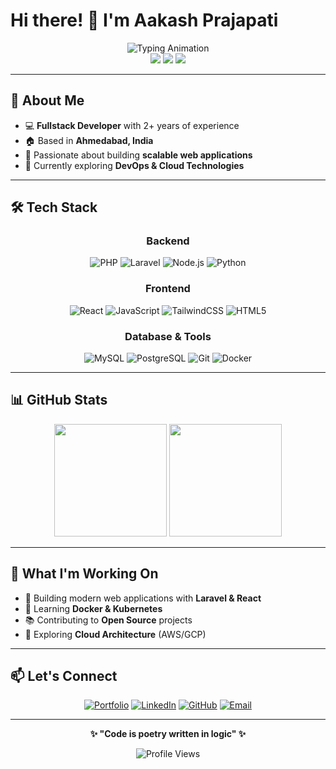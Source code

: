 # Hi there! 👋 I'm Aakash Prajapati

<div align="center">

<img src="https://readme-typing-svg.herokuapp.com?font=Orbitron&weight=700&size=22&duration=2500&pause=500&color=9d4edd&center=true&vCenter=true&width=700&height=60&lines=⚡+LARAVEL+%7C+REACT+%7C+LIVEWIRE+SPECIALIST;🚀+BUILDING+THE+FUTURE+WITH+CODE;💎+CLEAN+ARCHITECTURE+ADVOCATE;🔮+EXPLORING+DEVOPS+%26+CLOUD+TECH" alt="Typing Animation" />
<br/>
<div align="center">
  <img src="https://img.shields.io/badge/STATUS-AVAILABLE_FOR_HIRE-7b2cbf?style=for-the-badge&logo=statuspage&logoColor=white&labelColor=240046" />
  <img src="https://img.shields.io/badge/EXPERIENCE-2%2B_YEARS-9d4edd?style=for-the-badge&logo=clockify&logoColor=white&labelColor=240046" />
  <img src="https://img.shields.io/badge/LOCATION-AHMEDABAD%2C_INDIA-c77dff?style=for-the-badge&logo=googlemaps&logoColor=white&labelColor=240046" />
</div>
</div>

---

## 🚀 About Me

- 💻 **Fullstack Developer** with 2+ years of experience
- 🏠 Based in **Ahmedabad, India**
- 🎯 Passionate about building **scalable web applications**
- 🌱 Currently exploring **DevOps & Cloud Technologies**

---

## 🛠️ Tech Stack

<div align="center">

### Backend
![PHP](https://img.shields.io/badge/PHP-777BB4?style=for-the-badge&logo=php&logoColor=white)
![Laravel](https://img.shields.io/badge/Laravel-FF2D20?style=for-the-badge&logo=laravel&logoColor=white)
![Node.js](https://img.shields.io/badge/Node.js-339933?style=for-the-badge&logo=nodedotjs&logoColor=white)
![Python](https://img.shields.io/badge/Python-3776AB?style=for-the-badge&logo=python&logoColor=white)

### Frontend
![React](https://img.shields.io/badge/React-20232A?style=for-the-badge&logo=react&logoColor=61DAFB)
![JavaScript](https://img.shields.io/badge/JavaScript-F7DF1E?style=for-the-badge&logo=javascript&logoColor=black)
![TailwindCSS](https://img.shields.io/badge/Tailwind_CSS-38B2AC?style=for-the-badge&logo=tailwind-css&logoColor=white)
![HTML5](https://img.shields.io/badge/HTML5-E34F26?style=for-the-badge&logo=html5&logoColor=white)

### Database & Tools
![MySQL](https://img.shields.io/badge/MySQL-4479A1?style=for-the-badge&logo=mysql&logoColor=white)
![PostgreSQL](https://img.shields.io/badge/PostgreSQL-316192?style=for-the-badge&logo=postgresql&logoColor=white)
![Git](https://img.shields.io/badge/Git-F05032?style=for-the-badge&logo=git&logoColor=white)
![Docker](https://img.shields.io/badge/Docker-2CA5E0?style=for-the-badge&logo=docker&logoColor=white)

</div>

---

## 📊 GitHub Stats

<div align="center">

<img height="180em" src="https://github-readme-stats.vercel.app/api?username=AakashAp01&show_icons=true&theme=dark&bg_color=0d1117&title_color=9d4edd&icon_color=9d4edd&text_color=c9d1d9&border_color=30363d"/>

<img height="180em" src="https://github-readme-stats.vercel.app/api/top-langs/?username=AakashAp01&layout=compact&theme=dark&bg_color=0d1117&title_color=9d4edd&text_color=c9d1d9&border_color=30363d"/>

</div>

---

## 🌟 What I'm Working On

- 🔨 Building modern web applications with **Laravel & React**
- 🎯 Learning **Docker & Kubernetes**
- 📚 Contributing to **Open Source** projects
- 🚀 Exploring **Cloud Architecture** (AWS/GCP)

---

## 📫 Let's Connect

<div align="center">

[![Portfolio](https://img.shields.io/badge/Portfolio-9d4edd?style=for-the-badge&logo=vercel&logoColor=white)](https://aakashap-terminal-portfolio.vercel.app)
[![LinkedIn](https://img.shields.io/badge/LinkedIn-0077B5?style=for-the-badge&logo=linkedin&logoColor=white)](https://www.linkedin.com/in/aakashap)
[![GitHub](https://img.shields.io/badge/GitHub-100000?style=for-the-badge&logo=github&logoColor=white)](https://github.com/AakashAp01)
[![Email](https://img.shields.io/badge/Email-D14836?style=for-the-badge&logo=gmail&logoColor=white)](mailto:aakashap309@gmail.com)

</div>

---

<div align="center">

**✨ "Code is poetry written in logic" ✨**

![Profile Views](https://komarev.com/ghpvc/?username=AakashAp01&color=9d4edd&style=flat-square&label=Profile+Views)

</div>
